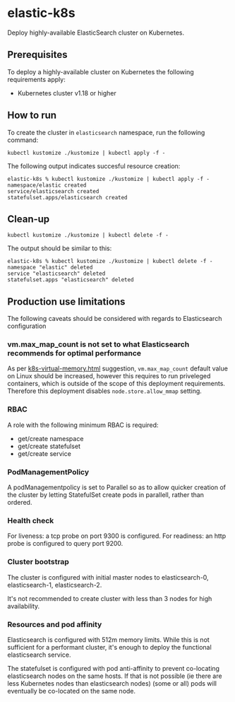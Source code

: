 # elastic-k8s
Deploy highly-available ElasticSearch cluster on Kubernetes.

## Prerequisites
To deploy a highly-available cluster on Kubernetes the following requirements apply:
- Kubernetes cluster v1.18 or higher

## How to run
To create the cluster in `elasticsearch` namespace, run the following command:
```
kubectl kustomize ./kustomize | kubectl apply -f -
```

The following output indicates succesful resource creation:
```
elastic-k8s % kubectl kustomize ./kustomize | kubectl apply -f -
namespace/elastic created
service/elasticsearch created
statefulset.apps/elasticsearch created
```

## Clean-up
```
kubectl kustomize ./kustomize | kubectl delete -f -
```

The output should be similar to this:
```
elastic-k8s % kubectl kustomize ./kustomize | kubectl delete -f -
namespace "elastic" deleted
service "elasticsearch" deleted
statefulset.apps "elasticsearch" deleted
```

## Production use limitations
The following caveats should be considered with regards to Elasticsearch configuration

###  vm.max_map_count is not set to what Elasticsearch recommends for optimal performance
As per [k8s-virtual-memory.html](https://www.elastic.co/guide/en/cloud-on-k8s/current/k8s-virtual-memory.html) suggestion, `vm.max_map_count` default value on Linux should be increased, however this requires to run priveleged containers, which is outside of the scope of this deployment requirements. Therefore this deployment disables `node.store.allow_mmap` setting.

### RBAC
A role with the following minimum RBAC is required:
- get/create namespace
- get/create statefulset
- get/create service

### PodManagementPolicy
A podManagementpolicy is set to Parallel so as to allow quicker creation of the cluster by letting StatefulSet create pods in parallell, rather than ordered.


### Health check
For liveness: a tcp probe on port 9300 is configured.
For readiness: an http probe is configured to query port 9200.


### Cluster bootstrap
The cluster is configured with initial master nodes to elasticsearch-0, elasticsearch-1, elasticsearch-2.

It's not recommended to create cluster with less than 3 nodes for high availability.

### Resources and pod affinity
Elasticsearch is configured with 512m memory limits.
While this is not sufficient for a performant cluster, it's enough to deploy the functional elasticsearch service.

The statefulset is configured with pod anti-affinity to prevent co-locating elasticsearch nodes on the same hosts. If that is not possible (ie there are less Kubernetes nodes than elasticsearch nodes) (some or all)  pods will eventually be co-located on the same node.

